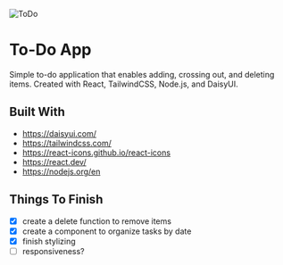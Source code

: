 ![ToDo](https://user-images.githubusercontent.com/96400968/227618363-9ba8b123-834a-4e38-b79b-900d1f53a1e2.png)

# To-Do App

Simple to-do application that enables adding, crossing out, and deleting items. Created with React, TailwindCSS, Node.js, and DaisyUI.

## Built With
- https://daisyui.com/
- https://tailwindcss.com/
- https://react-icons.github.io/react-icons
- https://react.dev/
- https://nodejs.org/en

## Things To Finish
- [x] create a delete function to remove items
- [x] create a component to organize tasks by date
- [x] finish stylizing
- [ ] responsiveness?
